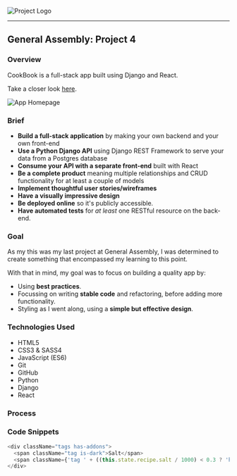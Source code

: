 ![Project Logo](https://i.imgur.com/iTvqiHV.png)
<hr />

## General Assembly: Project 4

### Overview

CookBook is a full-stack app built using Django and React.

Take a closer look [here](https://cookbook-2019.herokuapp.com/#/).

![App Homepage](https://i.imgur.com/HGm4cbG.png)

### Brief

* **Build a full-stack application** by making your own backend and your own front-end
* **Use a Python Django API** using Django REST Framework to serve your data from a Postgres database
* **Consume your API with a separate front-end** built with React
* **Be a complete product** meaning multiple relationships and CRUD functionality for at least a couple of models
* **Implement thoughtful user stories/wireframes**
* **Have a visually impressive design**
* **Be deployed online** so it's publicly accessible.
* **Have automated tests** for _at least_ one RESTful resource on the back-end.

### Goal

As my this was my last project at General Assembly, I was determined to create something that encompassed my learning to this point.

With that in mind, my goal was to focus on building a quality app by:

* Using **best practices**.
* Focussing on writing **stable code** and refactoring, before adding more functionality.
* Styling as I went along, using a **simple but effective design**.

### Technologies Used

* HTML5
* CSS3 & SASS4
* JavaScript (ES6)
* Git
* GitHub
* Python
* Django
* React

### Process

### Code Snippets

```javascript
<div className="tags has-addons">
  <span className="tag is-dark">Salt</span>
  <span className={'tag ' + ((this.state.recipe.salt / 1000) < 0.3 ? 'has-background-success' : (this.state.recipe.salt / 1000) < 1.5 ? 'has-background-warning' : 'has-background-danger has-text-white')}>{(this.state.recipe.salt / 1000).toFixed(2)}g | {Math.round(((this.state.recipe.salt / 1000) / 6) * 100)}%</span>
</div>
```
